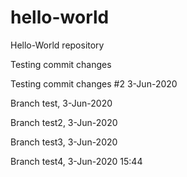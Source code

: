 # hello-world
Hello-World repository

Testing commit changes

Testing commit changes #2 3-Jun-2020

Branch test, 3-Jun-2020

Branch test2, 3-Jun-2020

Branch test3, 3-Jun-2020

Branch test4, 3-Jun-2020 15:44
